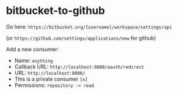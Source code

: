 # bitbucket-to-github

Go here: `https://bitbucket.org/[username]/workspace/settings/api`

(or `https://github.com/settings/applications/new` for github)

Add a new consumer:

- Name: `anything`
- Callback URL: `http://localhost:8080/oauth/redirect`
- URL: `http://localhost:8080/`
- This is a private consumer `[x]`
- Permissions: `repository -> read`